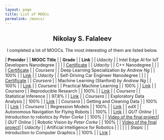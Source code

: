 ```yaml
---
layout: page
title: List of MOOCs
permalink: /moocs/
---
```

<div align="center">
  <h2><b>Nikolay S. Falaleev</b></h2>
  <p>I completed a lot of MOOCs. The most interesting of them are listed below.</p>
</div>

| __Provider__ | | __MOOC Title__ | | __Grade__ | | __Link__ |
| _Udacity_ | | Intel Edge AI for IoT Developers Nanodegree | |  | | [Certificate](https://confirm.udacity.com/CDQPRVAA) |
| _Udacity_ | | C++ Nanodegree | |  | | [Certificate](https://confirm.udacity.com/J7YTCDPL) |
| _Coursera_ | | Deep Learning Specialization _by Andrew Ng_ | | 100% | | [Link](https://www.coursera.org/account/accomplishments/specialization/RJV7RR3QXRPD) |
| _Udacity_ | | Self-Driving Car Engineer Nanodegree | |  | | [Certificate](https://confirm.udacity.com/ERTTLT2G) |
| _Coursera_ | | Machine Learning (Stanford) _by Andrew Ng_ | | 100% | | [Link](https://www.coursera.org/account/accomplishments/certificate/WKJK4NLH6BFS) |
| _Coursera_ | | Practical Machine Learning | | 100% | | [Link](https://www.coursera.org/account/accomplishments/certificate/EGD3GEC2P3LW) |
| _Coursera_ | | Reproducible Research | | 100% | | [Link](https://www.coursera.org/account/accomplishments/certificate/UT6CT93KXBLS) |
| _Coursera_ | | Statistical Inference | | 97.8% | | [Link](https://www.coursera.org/account/accomplishments/certificate/EAEBJVLQBAYJ) |
| _Coursera_ | | Exploratory Data Analysis | | 100% | | [Link](https://www.coursera.org/account/accomplishments/certificate/GV5S4SMCBMRR) |
| _Coursera_ | | Getting and Cleaning Data | | 100% | | [Link](https://www.coursera.org/account/accomplishments/certificate/KSGHYJJ6ZL) |
| _Coursera_ | | Regression Models | | 100% | | [Link](https://www.coursera.org/account/accomplishments/certificate/RZVZPF339A2F) |
| _edX_ | | Autonomous Navigation for Flying Robots | | 100% | | [Link](https://verify.edx.org/cert/c23e9769777b48aa82a8950bb0f4d16c) |
| _QUT Online_ | | Introduction to robotics _by Peter Corke_ | | 100% | | [Video of the final project](https://youtu.be/MI-_qLKzQXc)|
| _QUT Online_ | | Robotic Vision _by Peter Corke_ | | 100% | | [Video of the final project](https://youtu.be/RPiUF6k66uc)|
| _Udacity_ | | Artificial Intelligence for Robotics | |  | | |
| _Stepic_ | | Introduction to Computer Graphics | | 100%  | |  [Link](https://stepik.org/certificate/9e5336844b15c2a4f119e1f73ef093421356b39c.pdf) |


